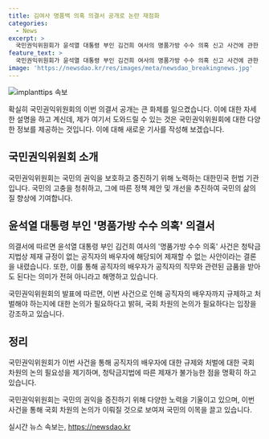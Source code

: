 ```yaml
---
title: 김여사 명품백 의혹 의결서 공개로 논란 재점화
categories:
  - News
excerpt: >
  국민권익위원회가 윤석열 대통령 부인 김건희 여사의 명품가방 수수 의혹 신고 사건에 관한 의결서 전문을 공개하며, 청탁금지법상 제재 규정이 없는 공직자 배우자는 제재할 수 없다고 설명했습니다. 이번 사건으로 공직자 배우자까지 규제하고 처벌해야 하는지 국회 차원의 논의가 필요하다고 덧붙였습니다. 윤석열 대통령 부인의 의혹 사건과 관련된 국민의 이목을 끄는 국민권익위원회의 이례적인 결정에 대한 소식.
feature_text: >
  국민권익위원회가 윤석열 대통령 부인 김건희 여사의 명품가방 수수 의혹 신고 사건에 관한 의결서 전문을 공개하며, 청탁금지법상 제재 규정이 없는 공직자 배우자는 제재할 수 없다고 설명했습니다. 이번 사건으로 공직자 배우자까지 규제하고 처벌해야 하는지 국회 차원의 논의가 필요하다고 덧붙였습니다. 윤석열 대통령 부인의 의혹 사건과 관련된 국민의 이목을 끄는 국민권익위원회의 이례적인 결정에 대한 소식.
image: 'https://newsdao.kr/res/images/meta/newsdao_breakingnews.jpg'
---
```


<p><img src="https://newsdao.kr/res/images/meta/newsdao_breakingnews.jpg" alt="implanttips 속보" /></p>

<p>확실히 국민권익위원회의 이번 의결서 공개는 큰 화제를 일으켰습니다. 이에 대한 자세한 설명을 하고 계신데, 제가 여기서 도와드릴 수 있는 것은 국민권익위원회에 대한 다양한 정보를 제공하는 것입니다. 이에 대해 새로운 기사를 작성해 보겠습니다.</p>

<h2 data-ke-size="size26">국민권익위원회 소개</h2>

<p>국민권익위원회는 국민의 권익을 보호하고 증진하기 위해 노력하는 대한민국 헌법 기관입니다. 국민의 고충을 청취하고, 그에 따른 정책 제안 및 개선을 추진하여 국민의 삶의 질 향상에 기여합니다.</p>

<h2 data-ke-size="size26">윤석열 대통령 부인 '명품가방 수수 의혹' 의결서</h2>

<p>의결서에 따르면 윤석열 대통령 부인 김건희 여사의 '명품가방 수수 의혹' 사건은 청탁금지법상 제재 규정이 없는 공직자의 배우자에 해당되어 제재할 수 없는 사안이라는 결론을 내렸습니다. 또한, 이를 통해 공직자의 배우자가 공직자의 직무와 관련된 금품을 받아도 된다는 의미가 전혀 아니라고 해명하고 있습니다.</p>

<p>국민권익위원회의 발표에 따르면, 이번 사건으로 인해 공직자의 배우자까지 규제하고 처벌해야 하는지에 대한 논의가 필요하다고 밝혀, 국회 차원의 논의가 필요하다는 입장을 강조하고 있습니다.</p>

<h2 data-ke-size="size26">정리</h2>

<p>국민권익위원회가 이번 사건을 통해 공직자의 배우자에 대한 규제와 처벌에 대한 국회 차원의 논의 필요성을 제기하며, 청탁금지법에 따른 제재가 불가능한 점을 명확히 하고 있습니다.</p>

<p>국민권익위원회는 국민의 권익을 증진하기 위해 다양한 노력을 기울이고 있으며, 이번 사건을 통해 국회 차원의 논의가 이뤄질 것으로 보여져 국민의 이목을 끌고 있습니다.</p>
실시간 뉴스 속보는, <a href="https://newsdao.kr" rel="dofollow">https://newsdao.kr</a>


